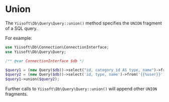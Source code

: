 # Union

The `Yiisoft\Db\Query\Query::union()` method specifies the `UNION` fragment of a SQL query.

For example:

```php
use Yiisoft\Db\Connection\ConnectionInterface;
use Yiisoft\Db\Query\Query;

/** @var ConnectionInterface $db */

$query1 = (new Query($db))->select("id, category_id AS type, name")->from('{{%post}}')->limit(10);
$query2 = (new Query($db))->select('id, type, name')->from('{{%user}}')->limit(10);
$query1->union($query2);
```

Further calls to `Yiisoft\Db\Query\Query::union()` will append other `UNION` fragments.
